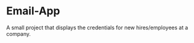 # Email-App
 
A small project that displays the credentials for new hires/employees at a company.    
